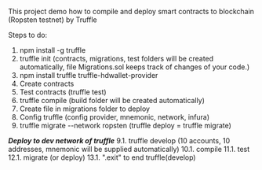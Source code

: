 This project demo how to compile and deploy smart contracts to blockchain (Ropsten testnet) by Truffle

Steps to do:
1. npm install -g truffle
2. truffle init 
(contracts, migrations, test folders will be created automatically, file Migrations.sol keeps track of changes of your code.)
3. npm install truffle truffle-hdwallet-provider
4. Create contracts
5. Test contracts (truffle test)
6. truffle compile
(build folder will be created automatically)
7. Create file in migrations folder to deploy 
8. Config truffle (config provider, mnemonic, network, infura)
9. truffle migrate --network ropsten (truffle deploy = truffle migrate)

***Deploy to dev network of truffle***
9.1. truffle develop
(10 accounts, 10 addresses, mnemonic will be supplied automatically)
10.1. compile
11.1. test
12.1. migrate (or deploy)
13.1. ".exit" to end truffle(develop)
